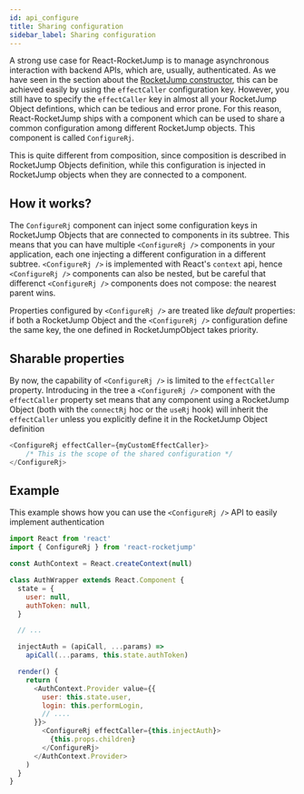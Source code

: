 ```yaml
---
id: api_configure
title: Sharing configuration
sidebar_label: Sharing configuration
---
```


A strong use case for React-RocketJump is to manage asynchronous interaction with backend APIs, which are, usually, authenticated. As we have seen in the section about the [RocketJump constructor](api_rj.md), this can be achieved easily by using the `effectCaller` configuration key. However, you still have to specify the `effectCaller` key in almost all your RocketJump Object defintions, which can be tedious and error prone. For this reason, React-RocketJump ships with a component which can be used to share a common configuration among different RocketJump objects. This component is called `ConfigureRj`.

This is quite different from composition, since composition is described in RocketJump Objects definition, while this configuration is injected in RocketJump objects when they are connected to a component.

## How it works?
The `ConfigureRj` component can inject some configuration keys in RocketJump Objects that are connected to components in its subtree. This means that you can have multiple `<ConfigureRj />` components in your application, each one injecting a different configuration in a different subtree. `<ConfigureRj />` is implemented with React's `context` api, hence `<ConfigureRj />` components can also be nested, but be careful that differenct `<ConfigureRj />` components does not compose: the nearest parent wins. 

Properties configured by `<ConfigureRj />` are treated like _default_ properties: if both a RocketJump Object and the `<ConfigureRj />` configuration define the same key, the one defined in RocketJumpObject takes priority.

## Sharable properties
By now, the capability of `<ConfigureRj />` is limited to the `effectCaller` property. Introducing in the tree a `<ConfigureRj />` component with the `effectCaller` property set means that any component using a RocketJump Object (both with the `connectRj` hoc or the `useRj` hook) will inherit the `effectCaller` unless you explicitly define it in the RocketJump Object definition

```js
<ConfigureRj effectCaller={myCustomEffectCaller}>
    /* This is the scope of the shared configuration */
</ConfigureRj>
```

## Example
This example shows how you can use the `<ConfigureRj />` API to easily implement authentication

```js
import React from 'react'
import { ConfigureRj } from 'react-rocketjump'

const AuthContext = React.createContext(null)

class AuthWrapper extends React.Component {
  state = {
    user: null,
    authToken: null,
  }

  // ...

  injectAuth = (apiCall, ...params) =>
    apiCall(...params, this.state.authToken)

  render() {
    return (
      <AuthContext.Provider value={{
        user: this.state.user,
        login: this.performLogin,
        // ....
      }}>
        <ConfigureRj effectCaller={this.injectAuth}>
          {this.props.children}
        </ConfigureRj>
      </AuthContext.Provider>
    )
  }
}
```